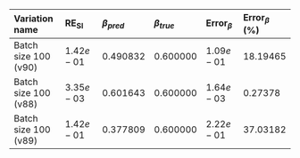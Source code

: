 | $\text{Variation name}$       | $\text{RE}_{\text{SI}}$   | $\beta_{pred}$   | $\beta_{true}$   | $\text{Error}_{\beta}$   | $\text{Error}_{\beta}$ (\%)   |
|:------------------------------|:--------------------------|:-----------------|:-----------------|:-------------------------|:------------------------------|
| $\text{Batch size 100 (v90)}$ | $1.42e-01$                | $0.490832$       | $0.600000$       | $1.09e-01$               | $18.19465%$                   |
| $\text{Batch size 100 (v88)}$ | $3.35e-03$                | $0.601643$       | $0.600000$       | $1.64e-03$               | $0.27378%$                    |
| $\text{Batch size 100 (v89)}$ | $1.42e-01$                | $0.377809$       | $0.600000$       | $2.22e-01$               | $37.03182%$                   |